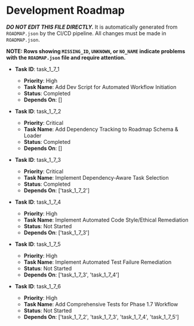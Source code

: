 # Development Roadmap

***DO NOT EDIT THIS FILE DIRECTLY.*** It is automatically generated from `ROADMAP.json` by the CI/CD pipeline. All changes must be made in `ROADMAP.json`.

**NOTE: Rows showing `MISSING_ID`, `UNKNOWN`, or `NO_NAME` indicate problems with the `ROADMAP.json` file and require attention.**

*   **Task ID**: task_1_7_1
    *   **Priority**: High
    *   **Task Name**: Add Dev Script for Automated Workflow Initiation
    *   **Status**: Completed
    *   **Depends On**: []

*   **Task ID**: task_1_7_2
    *   **Priority**: Critical
    *   **Task Name**: Add Dependency Tracking to Roadmap Schema & Loader
    *   **Status**: Completed
    *   **Depends On**: []

*   **Task ID**: task_1_7_3
    *   **Priority**: Critical
    *   **Task Name**: Implement Dependency-Aware Task Selection
    *   **Status**: Completed
    *   **Depends On**: ['task_1_7_2']

*   **Task ID**: task_1_7_4
    *   **Priority**: High
    *   **Task Name**: Implement Automated Code Style/Ethical Remediation
    *   **Status**: Not Started
    *   **Depends On**: ['task_1_7_3']

*   **Task ID**: task_1_7_5
    *   **Priority**: High
    *   **Task Name**: Implement Automated Test Failure Remediation
    *   **Status**: Not Started
    *   **Depends On**: ['task_1_7_3', 'task_1_7_4']

*   **Task ID**: task_1_7_6
    *   **Priority**: High
    *   **Task Name**: Add Comprehensive Tests for Phase 1.7 Workflow
    *   **Status**: Not Started
    *   **Depends On**: ['task_1_7_2', 'task_1_7_3', 'task_1_7_4', 'task_1_7_5']

